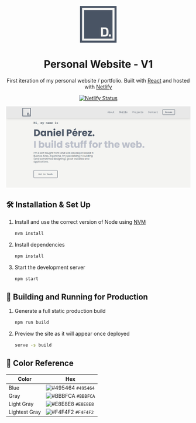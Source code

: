 <div align="center">
  <img alt="Logo" src="https://raw.githubusercontent.com/DanielPrzC/Personal-Website-V1/master/public/images/logo.png" width="100" />
</div>
<h1 align="center">
  Personal Website - V1
</h1>
<p align="center">
  First iteration of my personal website / portfolio. Built with <a href="https://reactjs.org/" target="_blank">React</a> and hosted with <a href="https://www.netlify.com/" target="_blank">Netlify</a>
</p>
<p align="center">
  <a href="https://app.netlify.com/sites/danielperezcastejon/deploys" target="_blank">
    <img src="https://api.netlify.com/api/v1/badges/3416cd9f-0e39-475f-a3ae-c15ea41f2ef4/deploy-status" alt="Netlify Status" />
  </a>
</p>

![demo](https://raw.githubusercontent.com/DanielPrzC/Personal-Website-V1/master/public/images/demo.png)

## 🛠 Installation & Set Up

1. Install and use the correct version of Node using [NVM](https://github.com/nvm-sh/nvm)

   ```sh
   nvm install
   ```

2. Install dependencies

   ```sh
   npm install
   ```

3. Start the development server

   ```sh
   npm start
   ```

## 🚀 Building and Running for Production

1. Generate a full static production build

   ```sh
   npm run build
   ```

1. Preview the site as it will appear once deployed

   ```sh
   serve -s build
   ```

## 🎨 Color Reference

| Color          | Hex                                                                |
| -------------- | ------------------------------------------------------------------ |
| Blue           | ![#495464](https://via.placeholder.com/10/495464?text=+) `#495464` |
| Gray           | ![#BBBFCA](https://via.placeholder.com/10/BBBFCA?text=+) `#BBBFCA` |
| Light Gray     | ![#E8E8E8](https://via.placeholder.com/10/E8E8E8?text=+) `#E8E8E8` |
| Lightest Gray  | ![#F4F4F2](https://via.placeholder.com/10/F4F4F2?text=+) `#F4F4F2` |